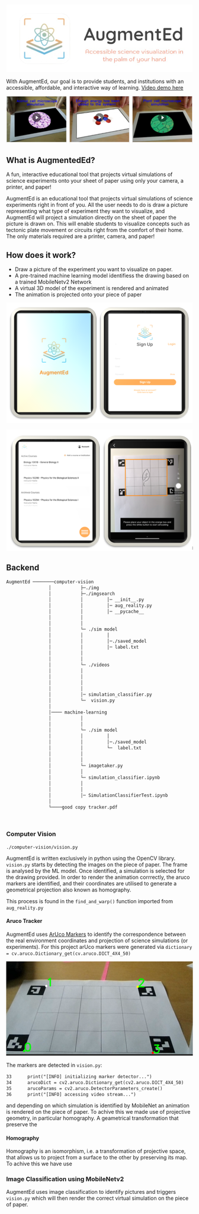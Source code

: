 

![AugmentEd](./computer-vision/img/logo-removebg-preview.jpg)

With AugmentEd, our goal is to provide students, and institutions with an accessible, affordable, and interactive way of learning. [Video demo here](https://youtu.be/hXH4LOHEFIQ)

![](./computer-vision/img/animation.png)

## What is AugmentedEd?

A fun, interactive educational tool that projects virtual simulations of science experiments onto your sheet of paper using only your camera, a printer, and paper!

AugmentEd is an educational tool that projects virtual simulations of science experiments right in front of you. All the user needs to do is draw a picture representing what type of experiment they want to visualize, and AugmentEd will project a simulation directly on the sheet of paper the picture is drawn on. This will enable students to visualize concepts such as tectonic plate movement or circuits right from the comfort of their home. The only materials required are a printer, camera, and paper!



## How does it work?

- Draw a picture of the experiment you want to visualize on paper. 
- A pre-trained machine learning model identifiess the drawing based on a trained MobileNetv2 Network
- A virtual 3D model of the experiment is rendered and animated 
- The animation is projected onto your piece of paper


![](./computer-vision/img/signup_2.png)


![](./computer-vision/img/example.png)



## Backend

```
AugmentEd ────────computer-vision
                │           ├─./img
                │           ├─./imgsearch   
                │           │         │─ __init__.py
                │           │         │─ aug_reality.py
                │           │         │─ __pycache__
                │           │
                │           │
                │           └─ ./sim model
                │           │         │  
                │           │         │─./saved_model
                │           │         │─ label.txt
                │           │
                │           │
                │           └─ ./videos
                │           │      
                │           │       
                │           │             
                │           │    
                │           │─ simulation_classifier.py  
                │           └─  vision.py   
                │ 
                │──── machine-learning
                │           │
                │           │
                │           └─ ./sim model
                │           │         │  
                │           │         │─./saved_model
                │           │         └─  label.txt
                │           │
                │           │
                │           └─ imagetaker.py
                │           │  
                │           └─ simulation_classifier.ipynb         
                │           │             
                │           │    
                │           │─ SimulationClassifierTest.ipynb  
                │
                └────good copy tracker.pdf

   
```

### Computer Vision
```
./computer-vision/vision.py 
```

AugmentEd is written exclusively in python using the OpenCV library. `vision.py` starts by detecting the images on the piece of paper. The frame is analysed by the ML model.
Once identified, a simulation is selected for the drawing provided. In order to render the animation corrrectly, the aruco markers are identified, and their coordinates are utilised to generate a geometrical projection also known as homography.

This process is found in the `find_and_warp()` function imported from `aug_reality.py`
 
#### Aruco Tracker

AugmentEd uses [ArUco Markers](https://docs.opencv.org/master/d5/dae/tutorial_aruco_detection.html) to identify the correspondence between the real environment coordinates and projection of science simulations (or experiments). For this project arUco markers were generated via `dictionary = cv.aruco.Dictionary_get(cv.aruco.DICT_4X4_50)` 

![](./computer-vision/img/aruco_markers.png)

The markers are detected in `vision.py`:
```
33      print("[INFO] initializing marker detector...")
34      arucoDict = cv2.aruco.Dictionary_get(cv2.aruco.DICT_4X4_50)
35      arucoParams = cv2.aruco.DetectorParameters_create()
36      print("[INFO] accessing video stream...")
```

and depending on which simulation is identified by MobileNet an animation is rendered on the piece of paper. 
To achive this we made use of projective geometry, in particular homography. A geametrical transformation that preserve the 

#### Homography

Homography is an isomorphism, i.e. a transformation of projective space, that allows us to project from a surface to the other by preserving its map. To achive this we have use

### Image Classification using MobileNetv2

AugmentEd uses image classification to identify pictures and triggers `vision.py` which will then render the correct virtual simulation on the piece of paper.
